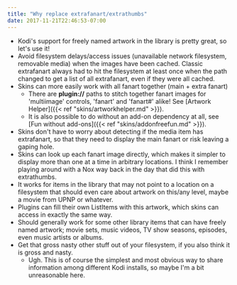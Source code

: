 ```yaml
---
title: "Why replace extrafanart/extrathumbs"
date: 2017-11-21T22:46:53-07:00
---
```


- Kodi's support for freely named artwork in the library is pretty great, so let's use it!
- Avoid filesystem delays/access issues (unavailable network filesystem, removable media) when
  the images have been cached. Classic extrafanart always had to hit the filesystem at least
  once when the path changed to get a list of all extrafanart, even if they were all cached.
- Skins can more easily work with all fanart together (main + extra fanart)
  - There are **plugin://** paths to stitch together fanart images for 'multiimage' controls,
    'fanart' and 'fanart#' alike! See [Artwork Helper]({{< ref "skins/artworkhelper.md" >}}).
  - It is also possible to do without an add-on dependency at all, see
    [Fun without add-ons]({{< ref "skins/addonfreefun.md" >}}).
- Skins don't have to worry about detecting if the media item has extrafanart, so that they
  need to display the main fanart or risk leaving a gaping hole.
- Skins can look up each fanart image directly, which makes it simpler to display more than
  one at a time in arbitrary locations. I think I remember playing around with a Nox way back
  in the day that did this with extrathumbs.
- It works for items in the library that may not point to a location on a filesystem that
  should even care about artwork on this/any level, maybe a movie from UPNP or whatever.
- Plugins can fill their own ListItems with this artwork, which skins can access in exactly the same way.
- Should generally work for some other library items that can have freely named artwork;
  movie sets, music videos, TV show seasons, episodes, even music artists or albums.
- Get that gross nasty other stuff out of your filesystem, if you also think it is gross and nasty.
  - Ugh. This is of course the simplest and most obvious way to share information among different
    Kodi installs, so maybe I'm a bit unreasonable here.
